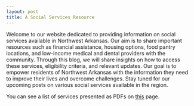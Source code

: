 ```yaml
---
layout: post
title: A Social Services Resource
---
```


Welcome to our website dedicated to providing information on social services available in Northwest Arkansas. Our aim is to share important resources such as financial assistance, housing options, food pantry locations, and low-income medical and dental providers with the community. Through this blog, we will share insights on how to access these services, eligibility criteria, and relevant updates. Our goal is to empower residents of Northwest Arkansas with the information they need to improve their lives and overcome challenges. Stay tuned for our upcoming posts on various social services available in the region.

You can see a list of services presented as PDFs on [this](https://psibir.github.io/nwa-resources/services/) page.
